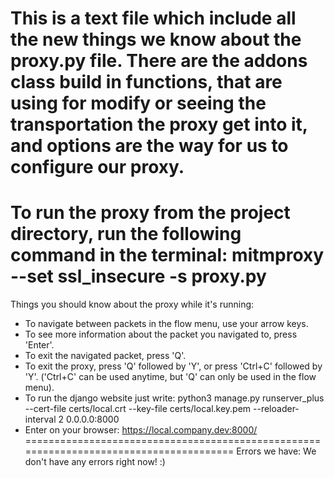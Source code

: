 This is a text file which include all the new things we know about the proxy.py file.
There are the addons class build in functions, that are using for modify or seeing the transportation
the proxy get into it, and options are the way for us to configure our proxy.
=======================================================================================
To run the proxy from the project directory, run the following command in the terminal:
mitmproxy --set ssl_insecure -s proxy.py
=======================================================================================
Things you should know about the proxy while it's running:
* To navigate between packets in the flow menu, use your arrow keys.
* To see more information about the packet you navigated to, press 'Enter'.
* To exit the navigated packet, press 'Q'.
* To exit the proxy, press 'Q' followed by 'Y', or press 'Ctrl+C' followed by 'Y'.
  ('Ctrl+C' can be used anytime, but 'Q' can only be used in the flow menu).
* To run the django website just write: python3 manage.py runserver_plus --cert-file certs/local.crt --key-file certs/local.key.pem --reloader-interval 2 0.0.0.0:8000
* Enter on your browser: https://local.company.dev:8000/
=======================================================================================
Errors we have:
We don't have any errors right now! :)
